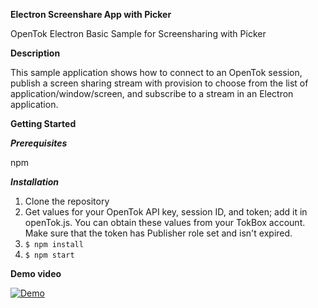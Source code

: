**Electron Screenshare App with Picker**

OpenTok Electron Basic Sample for Screensharing with Picker

**Description**

This sample application shows how to connect to an OpenTok session, publish a screen sharing stream with provision to choose from the list of application/window/screen, and subscribe to a stream in an Electron application.

**Getting Started**

***Prerequisites***

npm

***Installation***

1.  Clone the repository
2.  Get values for your OpenTok API key, session ID, and token; add it in openTok.js. 
    You can obtain these values from your TokBox account. Make sure that the token has Publisher role set and isn't expired.
3. `$ npm install`
4. `$ npm start`


**Demo video**

[![Demo](https://i.vimeocdn.com/video/1242674637_1280x720)](https://vimeo.com/606085335 "")


